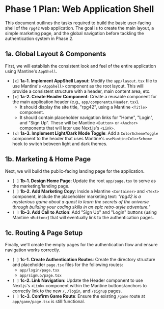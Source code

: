 # Phase 1 Plan: Web Application Shell

This document outlines the tasks required to build the basic user-facing shell of the `rpg42` web application. The goal is to create the main layout, a simple marketing page, and the global navigation before tackling the authentication system in Phase 2.

## 1a. Global Layout & Components

First, we will establish the consistent look and feel of the entire application using Mantine's `AppShell`.

*   `[x]` **1a-1. Implement AppShell Layout**: Modify the `app/layout.tsx` file to use Mantine's `<AppShell>` component as the root layout. This will provide a consistent structure with a header, main content area, etc.
*   `[x]` **1a-2. Create Header Component**: Create a reusable component for the main application header (e.g., `app/components/Header.tsx`).
    *   It should display the site title, "rpg42", using a Mantine `<Title>` component.
    *   It should contain placeholder navigation links for "Home", "Login", and "Sign Up". These will be Mantine `<Button>` or `<Anchor>` components that will later use Next.js's `<Link>`.
*   `[x]` **1a-3. Implement Light/Dark Mode Toggle**: Add a `ColorSchemeToggle` component to the header that uses Mantine's `useMantineColorScheme` hook to switch between light and dark themes.

## 1b. Marketing & Home Page

Next, we will build the public-facing landing page for the application.

*   `[ ]` **1b-1. Design Home Page**: Update the root `app/page.tsx` to serve as the marketing/landing page.
*   `[ ]` **1b-2. Add Marketing Copy**: Inside a Mantine `<Container>` and `<Text>` component, include the placeholder marketing text: *"rpg42 is a mysterious game about a quest to learn the secrets of the universe through building your coding skills in an epic retro-style adventure."*
*   `[ ]` **1b-3. Add Call to Action**: Add "Sign Up" and "Login" buttons (using Mantine `<Button>`) that will eventually link to the authentication pages.

## 1c. Routing & Page Setup

Finally, we'll create the empty pages for the authentication flow and ensure navigation works correctly.

*   `[ ]` **1c-1. Create Authentication Routes**: Create the directory structure and placeholder `page.tsx` files for the following routes:
    *   `app/login/page.tsx`
    *   `app/signup/page.tsx`
*   `[ ]` **1c-2. Link Navigation**: Update the Header component to use Next.js's `<Link>` component within the Mantine buttons/anchors to correctly link to the new `/`, `/login`, and `/signup` pages.
*   `[ ]` **1c-3. Confirm Game Route**: Ensure the existing `/game` route at `app/game/page.tsx` is still functional.
